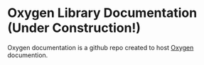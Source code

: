 # Oxygen Library Documentation (Under Construction!)
Oxygen documentation is a github repo created to host [Oxygen](http://www.github.com/Overload02/oxygen) documention.
